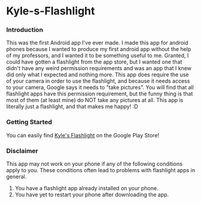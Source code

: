# Kyle-s-Flashlight

### Introduction
This was the first Android app I've ever made. I made this app for android phones because I wanted to produce my first android app without the help of my professors, and I wanted it to be something useful to me. Granted, I could have gotten a flashlight from the app store, but I wanted one that didn't have any weird permission requirements and was an app that I knew did only what I expected and nothing more. This app does require the use of your camera in order to use the flashlight, and because it needs access to your camera, Google says it needs to "take pictures". You will find that all flashlight apps have this permission requirement, but the funny thing is that most of them (at least mine) do NOT take any pictures at all. This app is literally just a flashlight, and that makes me happy! :D

### Getting Started
You can easily find [Kyle's Flashlight](https://play.google.com/store/apps/details?id=kyle.flashlight&hl=en) on the Google Play Store!

### Disclaimer
This app may not work on your phone if any of the following conditions apply to you. These conditions often lead to problems with flashlight apps in general.
1. You have a flashlight app already installed on your phone.  
2. You have yet to restart your phone after downloading the app.
